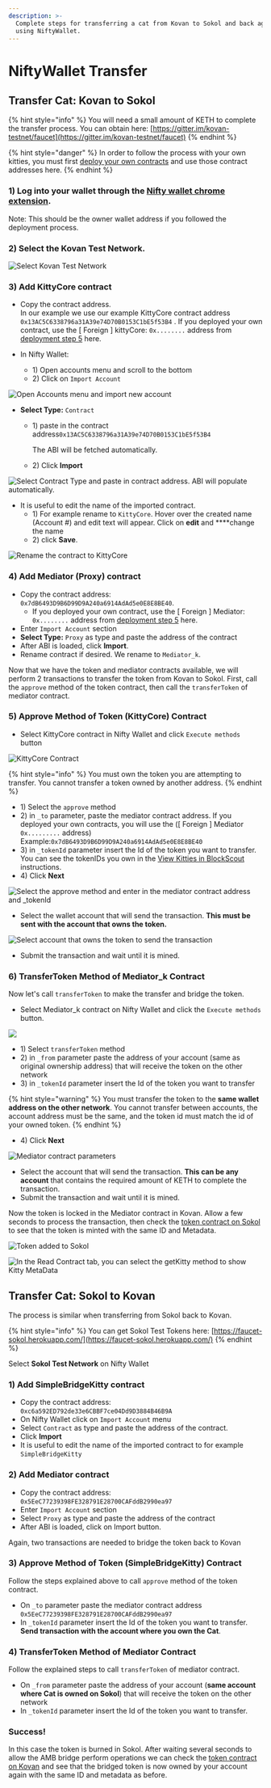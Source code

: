 ```yaml
---
description: >-
  Complete steps for transferring a cat from Kovan to Sokol and back again,
  using NiftyWallet.
---
```


# NiftyWallet Transfer

## **Transfer Cat: Kovan to Sokol**

{% hint style="info" %}
You will need a small amount of KETH to complete the transfer process.  You can obtain here: [https://gitter.im/kovan-testnet/faucet](https://gitter.im/kovan-testnet/faucet)
{% endhint %}

{% hint style="danger" %}
In order to follow the process with your own kitties, you must first [deploy your own contracts](https://app.gitbook.com/@poa/s/tokenbridge/~/edit/drafts/-LrL6654d2nfg9pCMDSD/amb-bridge/deploy-cryptokitty-contracts) and use those contract addresses here.
{% endhint %}

### 1\) Log into your wallet through the [Nifty wallet chrome extension](https://chrome.google.com/webstore/detail/nifty-wallet/jbdaocneiiinmjbjlgalhcelgbejmnid). 

Note: This should be the owner wallet address if you followed the deployment process.

### 2\) Select the Kovan Test Network.

![Select Kovan Test Network](../../.gitbook/assets/kovan_1.png)

### 3\) Add **KittyCore** contract

* Copy the contract address.  
  In our example we use our example KittyCore contract address `0x13AC5C6338796a31A39e74D70B0153C1bE5f53B4` . If you deployed your own contract, use the \[ Foreign \] kittyCore: `0x........` address from [deployment step 5](deploy-cryptokitty-contracts.md#5-deploy-your-contracts) here.

 

* In Nifty Wallet:
  * 1\) Open accounts menu and scroll to the bottom
  * 2\) Click on `Import Account`

![Open Accounts menu and import new account](../../.gitbook/assets/imported%20%281%29.png)

* **Select Type:** `Contract` 
  * 1\) paste in the contract address`0x13AC5C6338796a31A39e74D70B0153C1bE5f53B4`

     The ABI will be fetched automatically.

  * 2\) Click **Import**

![Select Contract Type and paste in contract address. ABI will populate automatically.](../../.gitbook/assets/import_2%20%281%29.png)

* It is useful to edit the name of the imported contract. 
  * 1\) For example rename to `KittyCore`. Hover over the created name \(Account \#\) and edit text will appear. Click on **edit** and ****change the name
  * 2\) click **Save**.

![Rename the contract to KittyCore](../../.gitbook/assets/kittycore.png)

### 4\) Add Mediator \(Proxy\) contract

* Copy the contract address: `0x7dB6493D9B6D99D9A240a6914AdAd5e0E8E8BE40`.   
  * If you deployed your own contract, use the \[ Foreign \] Mediator: `0x........` address from [deployment step 5](deploy-cryptokitty-contracts.md#5-deploy-your-contracts) here.
* Enter `Import Account` section
* **Select Type:** `Proxy` as type and paste the address of the contract
* After ABI is loaded, click **Import**.
* Rename contract if desired. We rename to `Mediator_k`.

Now that we have the token and mediator contracts available, we will perform 2 transactions to transfer the token from Kovan to Sokol.  First, call the `approve` method of the token contract,  then call the `transferToken` of mediator contract.

### 5\) Approve Method of Token \(KittyCore\) Contract

* Select KittyCore contract in Nifty Wallet and click  `Execute methods` button

![KittyCore Contract](../../.gitbook/assets/execute_methods.png)

{% hint style="info" %}
You must own the token you are attempting to transfer. You cannot transfer a token owned by another address.
{% endhint %}

* 1\) Select the `approve` method
* 2\) in `_to` parameter, paste the mediator contract address. If you deployed your own contracts, you will use the  \(\[ Foreign \] Mediator  `0x.........`  address\) Example:`0x7dB6493D9B6D99D9A240a6914AdAd5e0E8E8BE40` 
* 3\) in `_tokenId` parameter insert the Id of the token you want to transfer. You can see the tokenIDs you own in the [View Kitties in BlockScout](view-in-blockscout.md) instructions.
* 4\)  Click **Next**

![Select the approve method and enter in the mediator contract address and \_tokenId](../../.gitbook/assets/approve.png)

* Select the wallet account that will send the transaction. **This must be sent with the account that owns the token.**

![Select account that owns the token to send the transaction](../../.gitbook/assets/select_account.png)

* Submit the transaction and wait until it is mined.

### 6\) TransferToken Method of Mediator\_k Contract

Now let's call `transferToken` to make the transfer and bridge the token.

* Select Mediator\_k contract on Nifty Wallet and click the `Execute methods` button.

![](../../.gitbook/assets/execute_methods2.png)

* 1\) Select `transferToken` method
* 2\) in `_from` parameter paste the address of your account \(same as original ownership address\) that will receive the token on the other network
* 3\) in `_tokenId` parameter insert the Id of the token you want to transfer

{% hint style="warning" %}
You must transfer the token to the **same wallet address on the other network**. You cannot transfer between accounts, the account address must be the same, and the token id must match the id of your owned token.
{% endhint %}

* 4\) Click **Next**

![Mediator contract parameters](../../.gitbook/assets/execution.png)

* Select the account that will send the transaction. **This can be any account** that contains the required amount of KETH to complete the transaction.
* Submit the transaction and wait until it is mined.

Now the token is locked in the Mediator contract in Kovan. Allow a few seconds to process the transaction, then check the [token contract on Sokol](https://blockscout.com/poa/sokol/tokens/0xc6a592ED792de33e6CBBF7ce04Dd9D3884B46B9A/inventory) to see that the token is minted with the same ID and Metadata.

![Token added to Sokol](../../.gitbook/assets/15.png)

![In the Read Contract tab, you can select the getKitty method to show Kitty MetaData](../../.gitbook/assets/readcontract%20%281%29.png)

## **Transfer Cat: Sokol to Kovan**

The process is similar when transferring from Sokol back to Kovan. 

{% hint style="info" %}
You can get Sokol Test Tokens here: [https://faucet-sokol.herokuapp.com/](https://faucet-sokol.herokuapp.com/)
{% endhint %}

Select **Sokol Test Network** on Nifty Wallet

### 1\) Add **SimpleBridgeKitty** contract

* Copy the contract address: `0xc6a592ED792de33e6CBBF7ce04Dd9D3884B46B9A`
* On Nifty Wallet click on `Import Account` menu
* Select `Contract` as type and paste the address of the contract. 
* Click **Import**
* It is useful to edit the name of the imported contract to for example `SimpleBridgeKitty`

###  2\) Add Mediator contract

* Copy the contract address: `0x5EeC77239398FE328791E28700CAFddB2990ea97`
* Enter `Import Account` section
* Select `Proxy` as type and paste the address of the contract
* After ABI is loaded, click on Import button.

Again, two transactions are needed to bridge the token back to Kovan

### 3\) Approve Method of Token \(SimpleBridgeKitty\) Contract

Follow the steps explained above to call `approve` method of the token contract. 

* On `_to` parameter paste the mediator contract address `0x5EeC77239398FE328791E28700CAFddB2990ea97`
* In `_tokenId` parameter insert the Id of the token you want to transfer. **Send transaction with the account where you own the Cat**.

### 4\) TransferToken Method of Mediator Contract 

Follow the explained steps to call `transferToken` of mediator contract. 

* On `_from` parameter paste the address of your account \(**same account where Cat is owned on Sokol**\) that will receive the token on the other network
* In `_tokenId` parameter insert the Id of the token you want to transfer.

### Success!

In this case the token is burned in Sokol. After waiting several seconds to allow the AMB bridge perform operations we can check the [token contract on Kovan](https://blockscout.com/eth/kovan/tokens/0x13AC5C6338796a31A39e74D70B0153C1bE5f53B4/inventory) and see that the bridged token is now owned by your account again with the same ID and metadata as before.



